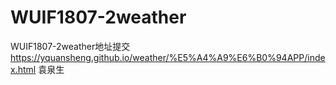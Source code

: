 # WUIF1807-2weather
WUIF1807-2weather地址提交
https://yquansheng.github.io/weather/%E5%A4%A9%E6%B0%94APP/index.html
袁泉生
